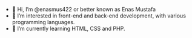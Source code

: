 - 👋 Hi, I’m @enasmus422 or better known as Enas Mustafa
- 👀 I’m interested in front-end and back-end development, with various programming languages.
- 🌱 I’m currently learning HTML, CSS and PHP.

<!---
enasmus422/enasmus422 is a ✨ special ✨ repository because its `README.md` (this file) appears on your GitHub profile.
You can click the Preview link to take a look at your changes.
--->
